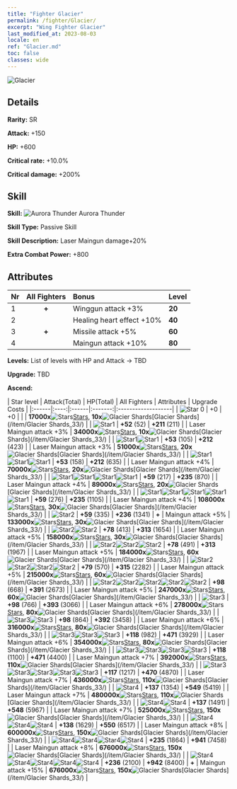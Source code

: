 ```yaml
---
title: "Fighter Glacier"
permalink: /fighter/Glacier/
excerpt: "Wing Fighter Glacier"
last_modified_at: 2023-08-03
locale: en
ref: "Glacier.md"
toc: false
classes: wide
---
```



 ![Glacier](/images/ship/fj_img6.png)

## Details

 **Rarity:** SR 

 **Attack:** +150

 **HP:** +600

 **Critical rate:** +10.0%

 **Critical damage:** +200%

## Skill

 **Skill:** ![Aurora Thunder](/images/skill/skill_35_p.png) Aurora Thunder

 **Skill Type:**  Passive Skill

 **Skill Description:**  Laser Maingun damage+20%

 **Extra Combat Power:**  +800

## Attributes

  |  Nr | All Fighters | Bonus | Level |
  |:----|:-------------:|:--------------------|:--------|
  | 1  | **+**  | Winggun attack +3%  | **20** |
  | 2  |   | Healing heart effect +10%  | **40** |
  | 3  | **+**  | Missile attack +5%  | **60** |
  | 4  |   | Maingun attack +10%  | **80** |


 **Levels:**  List of levels with HP and Attack -> TBD

 **Upgrade:**  TBD

 **Ascend:**  

  |  Star level | Attack(Total) | HP(Total) | All Fighters | Attributes | Upgrade Costs |
  |:------|:----:|:------|:-------:|:-------------------|
  | ![Star 0](/images/s0.png)  | +0  | +0  |  |    | **17000x**![Stars](/images/item/Stars_p.png)[Stars](/item/Stars_2/), **10x**![Glacier Shards](/images/item/Glacier_Shards_p.png)[Glacier Shards](/item/Glacier Shards_33/) |
  | ![Star1](/images/s1.png)  | **+52** (52)  | **+211** (211)  |   | Laser Maingun attack +3%  | **34000x**![Stars](/images/item/Stars_p.png)[Stars](/item/Stars_2/), **10x**![Glacier Shards](/images/item/Glacier_Shards_p.png)[Glacier Shards](/item/Glacier Shards_33/) |
  | ![Star1](/images/s1.png)![Star1](/images/s1.png)  | **+53** (105)  | **+212** (423)  |   | Laser Maingun attack +3%  | **51000x**![Stars](/images/item/Stars_p.png)[Stars](/item/Stars_2/), **20x**![Glacier Shards](/images/item/Glacier_Shards_p.png)[Glacier Shards](/item/Glacier Shards_33/) |
  | ![Star1](/images/s1.png)![Star1](/images/s1.png)![Star1](/images/s1.png)  | **+53** (158)  | **+212** (635)  |   | Laser Maingun attack +4%  | **70000x**![Stars](/images/item/Stars_p.png)[Stars](/item/Stars_2/), **20x**![Glacier Shards](/images/item/Glacier_Shards_p.png)[Glacier Shards](/item/Glacier Shards_33/) |
  | ![Star1](/images/s1.png)![Star1](/images/s1.png)![Star1](/images/s1.png)![Star1](/images/s1.png)  | **+59** (217)  | **+235** (870)  |   | Laser Maingun attack +4%  | **89000x**![Stars](/images/item/Stars_p.png)[Stars](/item/Stars_2/), **20x**![Glacier Shards](/images/item/Glacier_Shards_p.png)[Glacier Shards](/item/Glacier Shards_33/) |
  | ![Star1](/images/s1.png)![Star1](/images/s1.png)![Star1](/images/s1.png)![Star1](/images/s1.png)![Star1](/images/s1.png)  | **+59** (276)  | **+235** (1105)  |   | Laser Maingun attack +4%  | **108000x**![Stars](/images/item/Stars_p.png)[Stars](/item/Stars_2/), **30x**![Glacier Shards](/images/item/Glacier_Shards_p.png)[Glacier Shards](/item/Glacier Shards_33/) |
  | ![Star2](/images/s2.png)  | **+59** (335)  | **+236** (1341)  | **+**  | Maingun attack +5%  | **133000x**![Stars](/images/item/Stars_p.png)[Stars](/item/Stars_2/), **30x**![Glacier Shards](/images/item/Glacier_Shards_p.png)[Glacier Shards](/item/Glacier Shards_33/) |
  | ![Star2](/images/s2.png)![Star2](/images/s2.png)  | **+78** (413)  | **+313** (1654)  |   | Laser Maingun attack +5%  | **158000x**![Stars](/images/item/Stars_p.png)[Stars](/item/Stars_2/), **30x**![Glacier Shards](/images/item/Glacier_Shards_p.png)[Glacier Shards](/item/Glacier Shards_33/) |
  | ![Star2](/images/s2.png)![Star2](/images/s2.png)![Star2](/images/s2.png)  | **+78** (491)  | **+313** (1967)  |   | Laser Maingun attack +5%  | **184000x**![Stars](/images/item/Stars_p.png)[Stars](/item/Stars_2/), **60x**![Glacier Shards](/images/item/Glacier_Shards_p.png)[Glacier Shards](/item/Glacier Shards_33/) |
  | ![Star2](/images/s2.png)![Star2](/images/s2.png)![Star2](/images/s2.png)![Star2](/images/s2.png)  | **+79** (570)  | **+315** (2282)  |   | Laser Maingun attack +5%  | **215000x**![Stars](/images/item/Stars_p.png)[Stars](/item/Stars_2/), **60x**![Glacier Shards](/images/item/Glacier_Shards_p.png)[Glacier Shards](/item/Glacier Shards_33/) |
  | ![Star2](/images/s2.png)![Star2](/images/s2.png)![Star2](/images/s2.png)![Star2](/images/s2.png)![Star2](/images/s2.png)  | **+98** (668)  | **+391** (2673)  |   | Laser Maingun attack +5%  | **247000x**![Stars](/images/item/Stars_p.png)[Stars](/item/Stars_2/), **60x**![Glacier Shards](/images/item/Glacier_Shards_p.png)[Glacier Shards](/item/Glacier Shards_33/) |
  | ![Star3](/images/s3.png)  | **+98** (766)  | **+393** (3066)  |   | Laser Maingun attack +6%  | **278000x**![Stars](/images/item/Stars_p.png)[Stars](/item/Stars_2/), **80x**![Glacier Shards](/images/item/Glacier_Shards_p.png)[Glacier Shards](/item/Glacier Shards_33/) |
  | ![Star3](/images/s3.png)![Star3](/images/s3.png)  | **+98** (864)  | **+392** (3458)  |   | Laser Maingun attack +6%  | **316000x**![Stars](/images/item/Stars_p.png)[Stars](/item/Stars_2/), **80x**![Glacier Shards](/images/item/Glacier_Shards_p.png)[Glacier Shards](/item/Glacier Shards_33/) |
  | ![Star3](/images/s3.png)![Star3](/images/s3.png)![Star3](/images/s3.png)  | **+118** (982)  | **+471** (3929)  |   | Laser Maingun attack +6%  | **354000x**![Stars](/images/item/Stars_p.png)[Stars](/item/Stars_2/), **80x**![Glacier Shards](/images/item/Glacier_Shards_p.png)[Glacier Shards](/item/Glacier Shards_33/) |
  | ![Star3](/images/s3.png)![Star3](/images/s3.png)![Star3](/images/s3.png)![Star3](/images/s3.png)  | **+118** (1100)  | **+471** (4400)  |   | Laser Maingun attack +7%  | **392000x**![Stars](/images/item/Stars_p.png)[Stars](/item/Stars_2/), **110x**![Glacier Shards](/images/item/Glacier_Shards_p.png)[Glacier Shards](/item/Glacier Shards_33/) |
  | ![Star3](/images/s3.png)![Star3](/images/s3.png)![Star3](/images/s3.png)![Star3](/images/s3.png)![Star3](/images/s3.png)  | **+117** (1217)  | **+470** (4870)  |   | Laser Maingun attack +7%  | **436000x**![Stars](/images/item/Stars_p.png)[Stars](/item/Stars_2/), **110x**![Glacier Shards](/images/item/Glacier_Shards_p.png)[Glacier Shards](/item/Glacier Shards_33/) |
  | ![Star4](/images/s4.png)  | **+137** (1354)  | **+549** (5419)  |   | Laser Maingun attack +7%  | **480000x**![Stars](/images/item/Stars_p.png)[Stars](/item/Stars_2/), **110x**![Glacier Shards](/images/item/Glacier_Shards_p.png)[Glacier Shards](/item/Glacier Shards_33/) |
  | ![Star4](/images/s4.png)![Star4](/images/s4.png)  | **+137** (1491)  | **+548** (5967)  |   | Laser Maingun attack +7%  | **525000x**![Stars](/images/item/Stars_p.png)[Stars](/item/Stars_2/), **150x**![Glacier Shards](/images/item/Glacier_Shards_p.png)[Glacier Shards](/item/Glacier Shards_33/) |
  | ![Star4](/images/s4.png)![Star4](/images/s4.png)![Star4](/images/s4.png)  | **+138** (1629)  | **+550** (6517)  |   | Laser Maingun attack +8%  | **600000x**![Stars](/images/item/Stars_p.png)[Stars](/item/Stars_2/), **150x**![Glacier Shards](/images/item/Glacier_Shards_p.png)[Glacier Shards](/item/Glacier Shards_33/) |
  | ![Star4](/images/s4.png)![Star4](/images/s4.png)![Star4](/images/s4.png)![Star4](/images/s4.png)  | **+235** (1864)  | **+941** (7458)  |   | Laser Maingun attack +8%  | **676000x**![Stars](/images/item/Stars_p.png)[Stars](/item/Stars_2/), **150x**![Glacier Shards](/images/item/Glacier_Shards_p.png)[Glacier Shards](/item/Glacier Shards_33/) |
  | ![Star4](/images/s4.png)![Star4](/images/s4.png)![Star4](/images/s4.png)![Star4](/images/s4.png)![Star4](/images/s4.png)  | **+236** (2100)  | **+942** (8400)  | **+**  | Maingun attack +15%  | **676000x**![Stars](/images/item/Stars_p.png)[Stars](/item/Stars_2/), **150x**![Glacier Shards](/images/item/Glacier_Shards_p.png)[Glacier Shards](/item/Glacier Shards_33/) |

